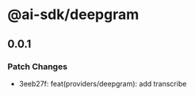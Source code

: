 # @ai-sdk/deepgram

## 0.0.1

### Patch Changes

- 3eeb27f: feat(providers/deepgram): add transcribe
